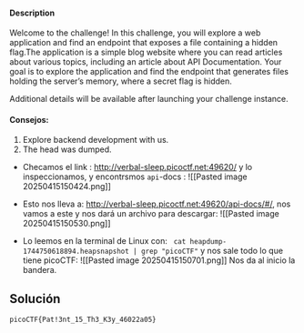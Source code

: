 #### Description

Welcome to the challenge! In this challenge, you will explore a web application and find an endpoint that exposes a file containing a hidden flag.The application is a simple blog website where you can read articles about various topics, including an article about API Documentation. Your goal is to explore the application and find the endpoint that generates files holding the server’s memory, where a secret flag is hidden.

Additional details will be available after launching your challenge instance.

#### Consejos:
1.  Explore backend development with us.
2. The head was dumped.


* Checamos el link : http://verbal-sleep.picoctf.net:49620/ y lo inspeccionamos, y encontrsmos `api`-docs :
  ![[Pasted image 20250415150424.png]]
* Esto nos lleva a: http://verbal-sleep.picoctf.net:49620/api-docs/#/, nos vamos a este y nos dará un archivo para descargar:
  ![[Pasted image 20250415150530.png]]
  
* Lo leemos en la terminal de Linux con: ` cat heapdump-1744750618894.heapsnapshot | grep "picoCTF"` y nos sale todo lo que tiene picoCTF:
  ![[Pasted image 20250415150701.png]]
  Nos da al inicio la bandera.
  
## Solución
```
picoCTF{Pat!3nt_15_Th3_K3y_46022a05}
```